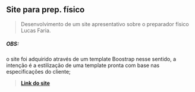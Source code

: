 <h2> Site para prep. físico </h2>
<blockquote>Desenvolvimento de um site apresentativo sobre o preparador físico Lucas Faria. </blockquote>
<h5>OBS:</h5> o site foi adquirido através de um template Boostrap nesse sentido, a intenção é a estilização de uma template pronta com base nas especificações do cliente;

<blockquote><a href="https://lucasfaria.netlify.app/"> <b>Link do site</b> </a> </blockquote>
